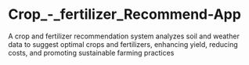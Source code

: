 # Crop_-_fertilizer_Recommend-App
A crop and fertilizer recommendation system analyzes soil and weather data to suggest optimal crops and fertilizers, enhancing yield, reducing costs, and promoting sustainable farming practices

